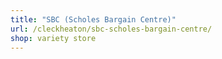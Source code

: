 ```yaml
---
title: "SBC (Scholes Bargain Centre)"
url: /cleckheaton/sbc-scholes-bargain-centre/
shop: variety store
---
```

